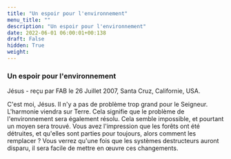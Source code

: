 ```yaml
---
title: "Un espoir pour l'environnement"
menu_title: ""
description: "Un espoir pour l'environnement"
date: 2022-06-01 06:00:01+00:138
draft: False
hidden: True
weight:
---
```

### Un espoir pour l'environnement

Jésus - reçu par FAB le 26 Juillet 2007, Santa Cruz, Californie, USA.

C'est moi, Jésus.
Il n'y a pas de problème trop grand pour le Seigneur. L'harmonie viendra sur Terre. Cela signifie que le problème de l'environnement sera également résolu. Cela semble impossible, et pourtant un moyen sera trouvé.
Vous avez l'impression que les forêts ont été détruites, et qu'elles sont parties pour toujours, alors comment les remplacer ?
Vous verrez qu'une fois que les systèmes destructeurs auront disparu, il sera facile de mettre en œuvre ces changements.